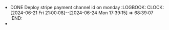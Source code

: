 - DONE Deploy stripe payment channel id on monday
  :LOGBOOK:
  CLOCK: [2024-06-21 Fri 21:00:08]--[2024-06-24 Mon 17:39:15] =>  68:39:07
  :END:
-